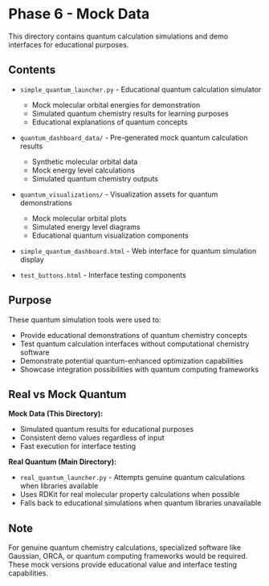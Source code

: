 # Phase 6 - Mock Data

This directory contains quantum calculation simulations and demo interfaces for educational purposes.

## Contents

- `simple_quantum_launcher.py` - Educational quantum calculation simulator
  - Mock molecular orbital energies for demonstration
  - Simulated quantum chemistry results for learning purposes
  - Educational explanations of quantum concepts

- `quantum_dashboard_data/` - Pre-generated mock quantum calculation results
  - Synthetic molecular orbital data
  - Mock energy level calculations
  - Simulated quantum chemistry outputs

- `quantum_visualizations/` - Visualization assets for quantum demonstrations
  - Mock molecular orbital plots
  - Simulated energy level diagrams
  - Educational quantum visualization components

- `simple_quantum_dashboard.html` - Web interface for quantum simulation display
- `test_buttons.html` - Interface testing components

## Purpose

These quantum simulation tools were used to:
- Provide educational demonstrations of quantum chemistry concepts
- Test quantum calculation interfaces without computational chemistry software
- Demonstrate potential quantum-enhanced optimization capabilities
- Showcase integration possibilities with quantum computing frameworks

## Real vs Mock Quantum

**Mock Data (This Directory):**
- Simulated quantum results for educational purposes
- Consistent demo values regardless of input
- Fast execution for interface testing

**Real Quantum (Main Directory):**
- `real_quantum_launcher.py` - Attempts genuine quantum calculations when libraries available
- Uses RDKit for real molecular property calculations when possible
- Falls back to educational simulations when quantum libraries unavailable

## Note

For genuine quantum chemistry calculations, specialized software like Gaussian, ORCA, or quantum computing frameworks would be required. These mock versions provide educational value and interface testing capabilities.